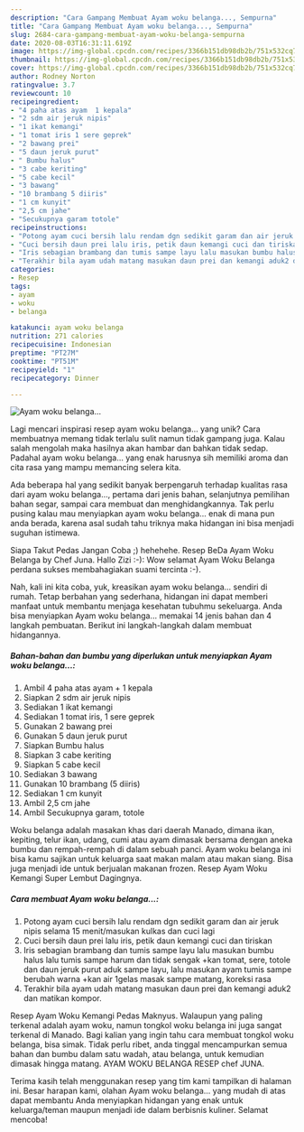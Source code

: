 ```yaml
---
description: "Cara Gampang Membuat Ayam woku belanga..., Sempurna"
title: "Cara Gampang Membuat Ayam woku belanga..., Sempurna"
slug: 2684-cara-gampang-membuat-ayam-woku-belanga-sempurna
date: 2020-08-03T16:31:11.619Z
image: https://img-global.cpcdn.com/recipes/3366b151db98db2b/751x532cq70/ayam-woku-belanga-foto-resep-utama.jpg
thumbnail: https://img-global.cpcdn.com/recipes/3366b151db98db2b/751x532cq70/ayam-woku-belanga-foto-resep-utama.jpg
cover: https://img-global.cpcdn.com/recipes/3366b151db98db2b/751x532cq70/ayam-woku-belanga-foto-resep-utama.jpg
author: Rodney Norton
ratingvalue: 3.7
reviewcount: 10
recipeingredient:
- "4 paha atas ayam  1 kepala"
- "2 sdm air jeruk nipis"
- "1 ikat kemangi"
- "1 tomat iris 1 sere geprek"
- "2 bawang prei"
- "5 daun jeruk purut"
- " Bumbu halus"
- "3 cabe keriting"
- "5 cabe kecil"
- "3 bawang"
- "10 brambang 5 diiris"
- "1 cm kunyit"
- "2,5 cm jahe"
- "Secukupnya garam totole"
recipeinstructions:
- "Potong ayam cuci bersih lalu rendam dgn sedikit garam dan air jeruk nipis selama 15 menit/masukan kulkas dan cuci lagi"
- "Cuci bersih daun prei lalu iris, petik daun kemangi cuci dan tiriskan"
- "Iris sebagian brambang dan tumis sampe layu lalu masukan bumbu halus lalu tumis sampe harum dan tidak sengak +kan tomat, sere, totole dan daun jeruk purut aduk sampe layu, lalu masukan ayam tumis sampe berubah warna +kan air 1gelas masak sampe matang, koreksi rasa"
- "Terakhir bila ayam udah matang masukan daun prei dan kemangi aduk2 dan matikan kompor."
categories:
- Resep
tags:
- ayam
- woku
- belanga

katakunci: ayam woku belanga 
nutrition: 271 calories
recipecuisine: Indonesian
preptime: "PT27M"
cooktime: "PT51M"
recipeyield: "1"
recipecategory: Dinner

---
```



![Ayam woku belanga...](https://img-global.cpcdn.com/recipes/3366b151db98db2b/751x532cq70/ayam-woku-belanga-foto-resep-utama.jpg)

Lagi mencari inspirasi resep ayam woku belanga... yang unik? Cara membuatnya memang tidak terlalu sulit namun tidak gampang juga. Kalau salah mengolah maka hasilnya akan hambar dan bahkan tidak sedap. Padahal ayam woku belanga... yang enak harusnya sih memiliki aroma dan cita rasa yang mampu memancing selera kita.

Ada beberapa hal yang sedikit banyak berpengaruh terhadap kualitas rasa dari ayam woku belanga..., pertama dari jenis bahan, selanjutnya pemilihan bahan segar, sampai cara membuat dan menghidangkannya. Tak perlu pusing kalau mau menyiapkan ayam woku belanga... enak di mana pun anda berada, karena asal sudah tahu triknya maka hidangan ini bisa menjadi suguhan istimewa.

Siapa Takut Pedas Jangan Coba ;) hehehehe. Resep BeDa Ayam Woku Belanga by Chef Juna. Hallo Zizi :-): Wow selamat Ayam Woku Belanga perdana sukses membahagiakan suami tercinta :-).


Nah, kali ini kita coba, yuk, kreasikan ayam woku belanga... sendiri di rumah. Tetap berbahan yang sederhana, hidangan ini dapat memberi manfaat untuk membantu menjaga kesehatan tubuhmu sekeluarga. Anda bisa menyiapkan Ayam woku belanga... memakai 14 jenis bahan dan 4 langkah pembuatan. Berikut ini langkah-langkah dalam membuat hidangannya.

<!--inarticleads1-->

##### Bahan-bahan dan bumbu yang diperlukan untuk menyiapkan Ayam woku belanga...:

1. Ambil 4 paha atas ayam + 1 kepala
1. Siapkan 2 sdm air jeruk nipis
1. Sediakan 1 ikat kemangi
1. Sediakan 1 tomat iris, 1 sere geprek
1. Gunakan 2 bawang prei
1. Gunakan 5 daun jeruk purut
1. Siapkan  Bumbu halus
1. Siapkan 3 cabe keriting
1. Siapkan 5 cabe kecil
1. Sediakan 3 bawang
1. Gunakan 10 brambang (5 diiris)
1. Sediakan 1 cm kunyit
1. Ambil 2,5 cm jahe
1. Ambil Secukupnya garam, totole


Woku belanga adalah masakan khas dari daerah Manado, dimana ikan, kepiting, telur ikan, udang, cumi atau ayam dimasak bersama dengan aneka bumbu dan rempah-rempah di dalam sebuah panci. Ayam woku belanga ini bisa kamu sajikan untuk keluarga saat makan malam atau makan siang. Bisa juga menjadi ide untuk berjualan makanan frozen. Resep Ayam Woku Kemangi Super Lembut Dagingnya. 

<!--inarticleads2-->

##### Cara membuat Ayam woku belanga...:

1. Potong ayam cuci bersih lalu rendam dgn sedikit garam dan air jeruk nipis selama 15 menit/masukan kulkas dan cuci lagi
1. Cuci bersih daun prei lalu iris, petik daun kemangi cuci dan tiriskan
1. Iris sebagian brambang dan tumis sampe layu lalu masukan bumbu halus lalu tumis sampe harum dan tidak sengak +kan tomat, sere, totole dan daun jeruk purut aduk sampe layu, lalu masukan ayam tumis sampe berubah warna +kan air 1gelas masak sampe matang, koreksi rasa
1. Terakhir bila ayam udah matang masukan daun prei dan kemangi aduk2 dan matikan kompor.


Resep Ayam Woku Kemangi Pedas Maknyus. Walaupun yang paling terkenal adalah ayam woku, namun tongkol woku belanga ini juga sangat terkenal di Manado. Bagi kalian yang ingin tahu cara membuat tongkol woku belanga, bisa simak. Tidak perlu ribet, anda tinggal mencampurkan semua bahan dan bumbu dalam satu wadah, atau belanga, untuk kemudian dimasak hingga matang. AYAM WOKU BELANGA RESEP chef JUNA. 

Terima kasih telah menggunakan resep yang tim kami tampilkan di halaman ini. Besar harapan kami, olahan Ayam woku belanga... yang mudah di atas dapat membantu Anda menyiapkan hidangan yang enak untuk keluarga/teman maupun menjadi ide dalam berbisnis kuliner. Selamat mencoba!
